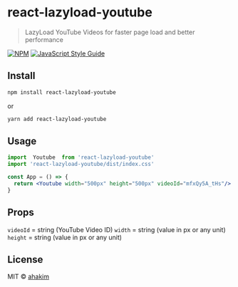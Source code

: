 # react-lazyload-youtube

> LazyLoad YouTube Videos for faster page load and better performance

[![NPM](https://img.shields.io/npm/v/react-lazyload-youtube.svg)](https://www.npmjs.com/package/react-lazyload-youtube) [![JavaScript Style Guide](https://img.shields.io/badge/code_style-standard-brightgreen.svg)](https://standardjs.com)

## Install

```bash
npm install react-lazyload-youtube
```
or 
```bash
yarn add react-lazyload-youtube
```
## Usage

```jsx
import  Youtube  from 'react-lazyload-youtube'
import 'react-lazyload-youtube/dist/index.css'

const App = () => {
  return <Youtube width="500px" height="500px" videoId="mfxQy5A_tHs"/>
}
```
## Props
`videoId` = string (YouTube Video ID)
`width` = string (value in px or any unit)
`height` = string (value in px or any unit)

## License

MIT © [ahakim](https://github.com/ahakim)
